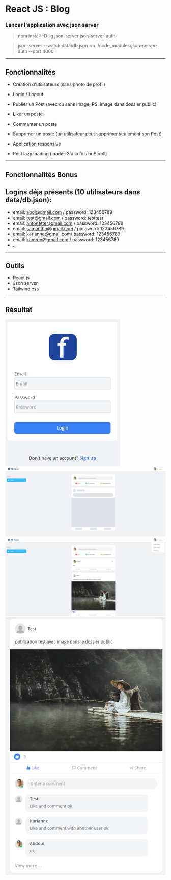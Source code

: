 # React JS : Blog

### Lancer l'application avec json server

> npm install -D -g json-server json-server-auth

> json-server --watch data/db.json -m ./node_modules/json-server-auth --port 4000

---

## Fonctionnalités

- Création d'utilisateurs (sans photo de profil)
- Login / Logout
- Publier un Post (avec ou sans image, PS: image dans dossier public)
- Liker un poste
- Commenter un poste
- Supprimer un poste (un utilisateur peut supprimer seulement son Post)

- Application responsive
- Post lazy loading (loadés 3 à la fois onScroll)

---

## Fonctionnalités Bonus

## Logins déja présents (10 utilisateurs dans data/db.json):

- email: abdl@gmail.com / password: 123456789
- email: test@gmail.com / password: testtest
- email: antonette@gmail.com / password: 123456789
- email: samantha@gmail.com / password: 123456789
- email: karianne@gmail.com/ password: 123456789
- email: kamren@gmail.com / password: 123456789
- ...

---

## Outils

- React js
- Json server
- Tailwind css

---

## Résultat

![login](./public/finished/login.png)
![loader](./public/finished/vide.png)
![posts](./public/finished/posts.png)
![like_comment](./public/finished/like_comment.png)
